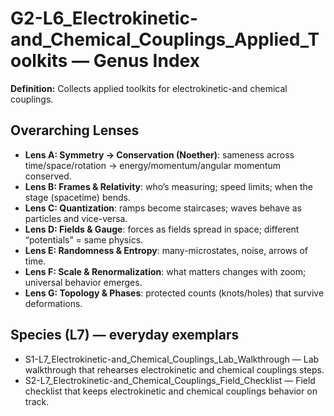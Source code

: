 # G2-L6_Electrokinetic-and_Chemical_Couplings_Applied_Toolkits — Genus Index
**Definition:** Collects applied toolkits for electrokinetic-and chemical couplings.

## Overarching Lenses

- **Lens A: Symmetry -> Conservation (Noether)**: sameness across time/space/rotation → energy/momentum/angular momentum conserved.
- **Lens B: Frames & Relativity**: who’s measuring; speed limits; when the stage (spacetime) bends.
- **Lens C: Quantization**: ramps become staircases; waves behave as particles and vice-versa.
- **Lens D: Fields & Gauge**: forces as fields spread in space; different “potentials” = same physics.
- **Lens E: Randomness & Entropy**: many-microstates, noise, arrows of time.
- **Lens F: Scale & Renormalization**: what matters changes with zoom; universal behavior emerges.
- **Lens G: Topology & Phases**: protected counts (knots/holes) that survive deformations.

## Species (L7) — everyday exemplars

- S1-L7_Electrokinetic-and_Chemical_Couplings_Lab_Walkthrough — Lab walkthrough that rehearses electrokinetic and chemical couplings steps.
- S2-L7_Electrokinetic-and_Chemical_Couplings_Field_Checklist — Field checklist that keeps electrokinetic and chemical couplings behavior on track.
